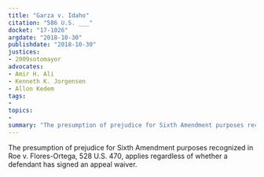 ```yaml
---
title: "Garza v. Idaho"
citation: "586 U.S. ___"
docket: "17-1026"
argdate: "2018-10-30"
publishdate: "2018-10-30"
justices:
- 2009sotomayor
advocates:
- Amir H. Ali
- Kenneth K. Jorgensen
- Allon Kedem
tags:
- 
topics:
- 
summary: "The presumption of prejudice for Sixth Amendment purposes recognized in Roe v. Flores-Ortega, 528 U.S. 470, applies regardless of whether a defendant has signed an appeal waiver."
---
```

The presumption of prejudice for Sixth Amendment purposes recognized in Roe v. Flores-Ortega, 528 U.S. 470, applies regardless of whether a defendant has signed an appeal waiver.
